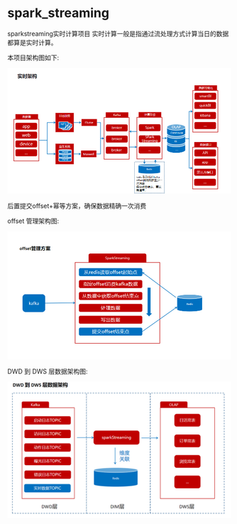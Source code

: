 # spark_streaming
sparkstreaming实时计算项目
实时计算一般是指通过流处理方式计算当日的数据都算是实时计算。

本项目架构图如下:

![image](img/%E6%9E%B6%E6%9E%84.png)

后置提交offset+幂等方案，确保数据精确一次消费

offset 管理架构图:

![image](img/offset.png)

DWD 到 DWS 层数据架构图:

![image](img/DWD2DWS.png)

